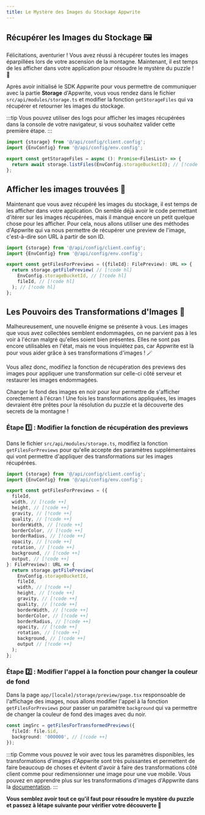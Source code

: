 ```yaml
---
title: Le Mystère des Images du Stockage Appwrite
---
```


<Hero
title="Le Mystère des Images du Stockage 🖼️"
image="/assets/workshop/storage/mountain-top.jpeg"
description="Vous avez trouvé les images éparpillées pendant votre ascension, mais mainenant, il est temps pour vous
d'utiliser le Storage d'Appwrite pour récupérer toutes les images et d'essayer de résoudre le puzzle ! En espérant que
toutes les images soient en bon état..."
/>

## Récupérer les Images du Stockage 🖼️

Félicitations, aventurier ! Vous avez réussi à récupérer toutes les images éparpillées lors de votre ascension de la
montagne. Maintenant, il est temps de les afficher dans votre application pour résoudre le mystère du puzzle ! 🧩

Après avoir initialisé le SDK Appwrite pour vous permettre de communiquer avec la partie **Storage** d'Appwrite, vous
vous rendez dans le fichier `src/api/modules/storage.ts` et modifier la fonction `getStorageFiles` qui va récupérer
et retourner les images du stockage.

:::tip
Vous pouvez utiliser des logs pour afficher les images récupérées dans la console de votre navigateur, si vous souhaitez
valider cette première étape.
:::

<Solution>

```ts
import {storage} from '@/api/config/client.config';
import {EnvConfig} from '@/api/config/env.config';

export const getStorageFiles = async (): Promise<FilesList> => {
  return await storage.listFiles(EnvConfig.storageBucketId); // [!code hl]
};
```

</Solution>

## Afficher les images trouvées 🧐

Maintenant que vous avez récupéré les images du stockage, il est temps de les afficher dans votre application. On semble
déjà avoir le code permettant d'itérer sur les images récupérées, mais il manque encore un petit quelque chose pour les
afficher. Pour cela, nous allons utiliser une des méthodes d'Appwrite qui va nous permettre de récupérer une preview de
l'image, c'est-à-dire son URL à partir de son ID.

<Solution>

```ts
import {storage} from '@/api/config/client.config';
import {EnvConfig} from '@/api/config/env.config';

export const getFilesForPreviews = ({fileId}: FilePreview): URL => {
  return storage.getFilePreview( // [!code hl]
    EnvConfig.storageBucketId, // [!code hl]
    fileId, // [!code hl]
  ); // [!code hl]
};
```

</Solution>

## Les Pouvoirs des Transformations d'Images 🌟

Malheureusement, une nouvelle énigme se présente à vous. Les images que vous avez collectées semblent endommagées, on ne
parvient pas à les voir à l'écran malgré qu'elles soient bien présentes. Elles ne sont pas encore utilisables en l'état,
mais ne vous inquiétez pas, car Appwrite est là pour vous aider grâce à ses transformations d'images ! 🪄

Vous allez donc, modifiez la fonction de récupération des previews des images pour appliquer une transformation sur
celle-ci côté serveur et restaurer les images endommagées.

Changer le fond des images en noir pour leur permettre de s'afficher corectement à l'écran ! Une fois les
transformations appliquées, les images devraient être prêtes pour la résolution du puzzle et la découverte des
secrets de la montagne !

### Étape 1️⃣ : Modifier la fonction de récupération des previews

Dans le fichier `src/api/modules/storage.ts`, modifiez la fonction `getFilesForPreviews` pour qu'elle
accepte des paramètres supplémentaires qui vont permettre d'appliquer des transformations sur les images récupérées.

<Solution>

```ts
import {storage} from '@/api/config/client.config';
import {EnvConfig} from '@/api/config/env.config';

export const getFilesForPreviews = ({
  fileId,
  width, // [!code ++]
  height, // [!code ++]
  gravity, // [!code ++]
  quality, // [!code ++]
  borderWidth, // [!code ++]
  borderColor, // [!code ++]
  borderRadius, // [!code ++]
  opacity, // [!code ++]
  rotation, // [!code ++]
  background, // [!code ++]
  output, // [!code ++]
}: FilePreview): URL => {
  return storage.getFilePreview(
    EnvConfig.storageBucketId,
    fileId,
    width, // [!code ++]
    height, // [!code ++]
    gravity, // [!code ++]
    quality, // [!code ++]
    borderWidth, // [!code ++]
    borderColor, // [!code ++]
    borderRadius, // [!code ++]
    opacity, // [!code ++]
    rotation, // [!code ++]
    background, // [!code ++]
    output // [!code ++]
  );
};
```

</Solution>

### Étape 2️⃣ : Modifier l'appel à la fonction pour changer la couleur de fond

Dans la page `app/[locale]/storage/preview/page.tsx` responsoable de l'affichage des images, nous allons modifier
l'appel à la fonction `getFilesForPreviews` pour passer un paramètre `background` qui va permettre de changer la couleur
de fond des images avec du noir.

<Solution>

```ts
const imgSrc = getFilesForTransformedPreviews({
  fileId: file.$id,
  background: '000000', // [!code ++]
});
```

</Solution>

:::tip
Comme vous pouvez le voir avec tous les paramètres disponibles, les transformations d'images d'Appwrite sont très
puissantes et permettent de faire beaucoup de choses et évitent d'avoir à faire des transformations côté client comme
pour redimensionner une image pour une vue mobile. Vous pouvez en apprendre plus sur les transformations
d'images d'Appwrite dans la [documentation](https://appwrite.io/docs/products/storage/images).
:::

**Vous semblez avoir tout ce qu'il faut pour résoudre le mystère du puzzle et passez à létape suivante pour vérifier
votre découverte 🧩**